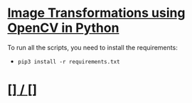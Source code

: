 # [Image Transformations using OpenCV in Python](https://www.thepythoncode.com/article/image-transformations-using-opencv-in-python)
To run all the scripts, you need to install the requirements:
- `pip3 install -r requirements.txt`
##
# [[] / []]()